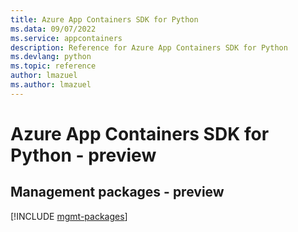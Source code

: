 ```yaml
---
title: Azure App Containers SDK for Python
ms.data: 09/07/2022
ms.service: appcontainers
description: Reference for Azure App Containers SDK for Python
ms.devlang: python
ms.topic: reference
author: lmazuel
ms.author: lmazuel
---
```

# Azure App Containers SDK for Python - preview

## Management packages - preview
[!INCLUDE [mgmt-packages](app-containers-mgmt-index.md)]